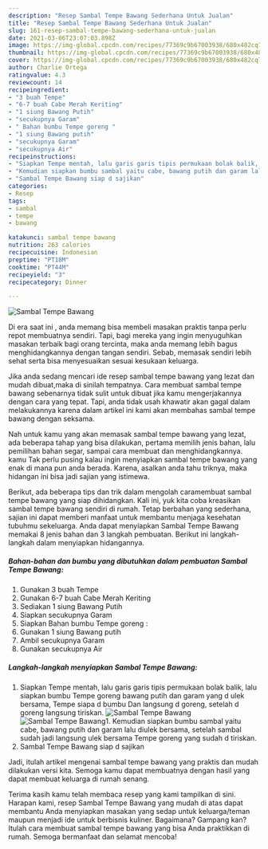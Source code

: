 ```yaml
---
description: "Resep Sambal Tempe Bawang Sederhana Untuk Jualan"
title: "Resep Sambal Tempe Bawang Sederhana Untuk Jualan"
slug: 161-resep-sambal-tempe-bawang-sederhana-untuk-jualan
date: 2021-03-06T23:07:03.898Z
image: https://img-global.cpcdn.com/recipes/77369c9b67003938/680x482cq70/sambal-tempe-bawang-foto-resep-utama.jpg
thumbnail: https://img-global.cpcdn.com/recipes/77369c9b67003938/680x482cq70/sambal-tempe-bawang-foto-resep-utama.jpg
cover: https://img-global.cpcdn.com/recipes/77369c9b67003938/680x482cq70/sambal-tempe-bawang-foto-resep-utama.jpg
author: Charlie Ortega
ratingvalue: 4.3
reviewcount: 14
recipeingredient:
- "3 buah Tempe"
- "6-7 buah Cabe Merah Keriting"
- "1 siung Bawang Putih"
- "secukupnya Garam"
- " Bahan bumbu Tempe goreng "
- "1 siung Bawang putih"
- "secukupnya Garam"
- "secukupnya Air"
recipeinstructions:
- "Siapkan Tempe mentah, lalu garis garis tipis permukaan bolak balik, lalu siapkan bumbu Tempe goreng bawang putih dan garam yang d ulek bersama, Tempe siapa d bumbu Dan langsung d goreng, setelah d goreng langsung tiriskan."
- "Kemudian siapkan bumbu sambal yaitu cabe, bawang putih dan garam lalu diulek bersama, setelah sambal sudah jadi langsung ulek bersama Tempe goreng yang sudah d tiriskan."
- "Sambal Tempe Bawang siap d sajikan"
categories:
- Resep
tags:
- sambal
- tempe
- bawang

katakunci: sambal tempe bawang 
nutrition: 263 calories
recipecuisine: Indonesian
preptime: "PT18M"
cooktime: "PT44M"
recipeyield: "3"
recipecategory: Dinner

---
```



![Sambal Tempe Bawang](https://img-global.cpcdn.com/recipes/77369c9b67003938/680x482cq70/sambal-tempe-bawang-foto-resep-utama.jpg)

Di era  saat ini , anda memang bisa membeli masakan praktis tanpa perlu repot membuatnya sendiri. Tapi, bagi mereka yang ingin menyuguhkan masakan terbaik bagi orang tercinta, maka anda memang lebih bagus menghidangkannya dengan tangan sendiri. Sebab, memasak sendiri lebih sehat serta bisa menyesuaikan sesuai kesukaan keluarga.

Jika anda sedang mencari ide resep sambal tempe bawang yang lezat dan mudah dibuat,maka di sinilah tempatnya. Cara membuat sambal tempe bawang  sebenarnya tidak sulit untuk dibuat jika kamu mengerjakannya dengan cara yang tepat. Tapi, anda tidak usah khawatir akan gagal dalam melakukannya 
karena dalam artikel ini kami akan membahas sambal tempe bawang dengan seksama.  



Nah untuk kamu yang akan memasak sambal tempe bawang yang lezat, ada beberapa tahap yang bisa dilakukan, pertama memilih jenis bahan, lalu pemilihan bahan segar, sampai cara membuat dan menghidangkannya. kamu Tak perlu pusing kalau ingin menyiapkan sambal tempe bawang yang enak di mana pun anda berada. Karena, asalkan anda  tahu triknya, maka hidangan ini bisa jadi sajian yang istimewa.

Berikut, ada beberapa tips dan trik dalam mengolah caramembuat sambal tempe bawang yang siap dihidangkan. Kali ini, yuk kita coba kreasikan sambal tempe bawang sendiri di rumah. Tetap berbahan yang sederhana, sajian ini dapat memberi manfaat untuk membantu menjaga kesehatan tubuhmu sekeluarga. Anda dapat menyiapkan Sambal Tempe Bawang memakai 8 jenis bahan dan 3 langkah pembuatan. Berikut ini langkah-langkah dalam menyiapkan hidangannya.

<!--inarticleads1-->

##### Bahan-bahan dan bumbu yang dibutuhkan dalam pembuatan Sambal Tempe Bawang:

1. Gunakan 3 buah Tempe
1. Gunakan 6-7 buah Cabe Merah Keriting
1. Sediakan 1 siung Bawang Putih
1. Siapkan secukupnya Garam
1. Siapkan  Bahan bumbu Tempe goreng :
1. Gunakan 1 siung Bawang putih
1. Ambil secukupnya Garam
1. Gunakan secukupnya Air




<!--inarticleads2-->

##### Langkah-langkah menyiapkan Sambal Tempe Bawang:

1. Siapkan Tempe mentah, lalu garis garis tipis permukaan bolak balik, lalu siapkan bumbu Tempe goreng bawang putih dan garam yang d ulek bersama, Tempe siapa d bumbu Dan langsung d goreng, setelah d goreng langsung tiriskan.
<img src="https://img-global.cpcdn.com/steps/125a6332162208ba/160x128cq70/sambal-tempe-bawang-langkah-memasak-1-foto.jpg" alt="Sambal Tempe Bawang"><img src="https://img-global.cpcdn.com/steps/9c48a38fe0b8377f/160x128cq70/sambal-tempe-bawang-langkah-memasak-1-foto.jpg" alt="Sambal Tempe Bawang">1. Kemudian siapkan bumbu sambal yaitu cabe, bawang putih dan garam lalu diulek bersama, setelah sambal sudah jadi langsung ulek bersama Tempe goreng yang sudah d tiriskan.
1. Sambal Tempe Bawang siap d sajikan




Jadi, itulah artikel mengenai  sambal tempe bawang  yang praktis dan mudah dilakukan versi kita. Semoga kamu dapat membuatnya dengan hasil yang dapat membuat keluarga di rumah senang. 

Terima kasih kamu telah membaca resep yang kami tampilkan di sini. Harapan kami, resep  Sambal Tempe Bawang yang mudah di atas dapat membantu Anda menyiapkan masakan yang sedap untuk keluarga/teman maupun menjadi ide untuk berbisnis kuliner. Bagaimana? Gampang kan? Itulah cara membuat sambal tempe bawang yang bisa Anda praktikkan di rumah. Semoga bermanfaat dan selamat mencoba!

